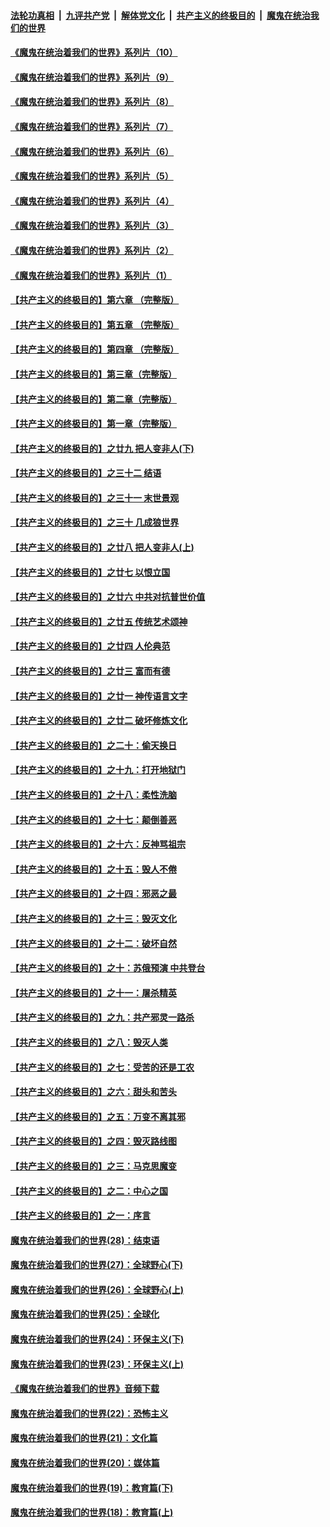 

####  [法轮功真相](../../../../basic/blob/master/README.md?t=09062131) &nbsp;|&nbsp; [九评共产党](../../../../9ping.md/blob/master/README.md?t=09062131) &nbsp;|&nbsp; [解体党文化](../../../../jtdwh.md/blob/master/README.md?t=09062131)  &nbsp;|&nbsp; [共产主义的终极目的](../../../../gczydzjmd.md/blob/master/README.md?t=09062131) &nbsp;|&nbsp; [魔鬼在统治我们的世界](../../../../mgztzwmdsj.md/blob/master/README.md?t=09062131) 

#### [《魔鬼在统治着我们的世界》系列片（10）](../pages/nsc422/n12292670.md?t=09062131) 

#### [《魔鬼在统治着我们的世界》系列片（9）](../pages/nsc422/n12290859.md?t=09062131) 

#### [《魔鬼在统治着我们的世界》系列片（8）](../pages/nsc422/n12287445.md?t=09062131) 

#### [《魔鬼在统治着我们的世界》系列片（7）](../pages/nsc422/n12283425.md?t=09062131) 

#### [《魔鬼在统治着我们的世界》系列片（6）](../pages/nsc422/n12282314.md?t=09062131) 

#### [《魔鬼在统治着我们的世界》系列片（5）](../pages/nsc422/n12281419.md?t=09062131) 

#### [《魔鬼在统治着我们的世界》系列片（4）](../pages/nsc422/n12274024.md?t=09062131) 

#### [《魔鬼在统治着我们的世界》系列片（3）](../pages/nsc422/n12271322.md?t=09062131) 

#### [《魔鬼在统治着我们的世界》系列片（2）](../pages/nsc422/n12269049.md?t=09062131) 

#### [《魔鬼在统治着我们的世界》系列片（1）](../pages/nsc422/n12267575.md?t=09062131) 

#### [【共产主义的终极目的】第六章 （完整版）](../pages/nsc422/n11428913.md?t=09062131) 

#### [【共产主义的终极目的】第五章 （完整版）](../pages/nsc422/n11428912.md?t=09062131) 

#### [【共产主义的终极目的】第四章 （完整版）](../pages/nsc422/n11428907.md?t=09062131) 

#### [【共产主义的终极目的】第三章（完整版）](../pages/nsc422/n11428848.md?t=09062131) 

#### [【共产主义的终极目的】第二章（完整版）](../pages/nsc422/n11428831.md?t=09062131) 

#### [【共产主义的终极目的】第一章（完整版）](../pages/nsc422/n11417651.md?t=09062131) 

#### [【共产主义的终极目的】之廿九 把人变非人(下)](../pages/nsc422/n11344140.md?t=09062131) 

#### [【共产主义的终极目的】之三十二 结语](../pages/nsc422/n11360535.md?t=09062131) 

#### [【共产主义的终极目的】之三十一 末世景观](../pages/nsc422/n11351129.md?t=09062131) 

#### [【共产主义的终极目的】之三十 几成狼世界](../pages/nsc422/n11348280.md?t=09062131) 

#### [【共产主义的终极目的】之廿八 把人变非人(上)](../pages/nsc422/n11340492.md?t=09062131) 

#### [【共产主义的终极目的】之廿七 以恨立国](../pages/nsc422/n11336944.md?t=09062131) 

#### [【共产主义的终极目的】之廿六 中共对抗普世价值](../pages/nsc422/n11324785.md?t=09062131) 

#### [【共产主义的终极目的】之廿五 传统艺术颂神](../pages/nsc422/n11296396.md?t=09062131) 

#### [【共产主义的终极目的】之廿四 人伦典范](../pages/nsc422/n11296397.md?t=09062131) 

#### [【共产主义的终极目的】之廿三 富而有德](../pages/nsc422/n11283598.md?t=09062131) 

#### [【共产主义的终极目的】之廿一 神传语言文字](../pages/nsc422/n11263265.md?t=09062131) 

#### [【共产主义的终极目的】之廿二 破坏修炼文化](../pages/nsc422/n11245728.md?t=09062131) 

#### [【共产主义的终极目的】之二十：偷天换日](../pages/nsc422/n11238846.md?t=09062131) 

#### [【共产主义的终极目的】之十九：打开地狱门](../pages/nsc422/n11206376.md?t=09062131) 

#### [【共产主义的终极目的】之十八：柔性洗脑](../pages/nsc422/n11199994.md?t=09062131) 

#### [【共产主义的终极目的】之十七：颠倒善恶](../pages/nsc422/n11179782.md?t=09062131) 

#### [【共产主义的终极目的】之十六：反神骂祖宗](../pages/nsc422/n11166798.md?t=09062131) 

#### [【共产主义的终极目的】之十五：毁人不倦](../pages/nsc422/n11166792.md?t=09062131) 

#### [【共产主义的终极目的】之十四：邪恶之最](../pages/nsc422/n11150249.md?t=09062131) 

#### [【共产主义的终极目的】之十三：毁灭文化](../pages/nsc422/n11135227.md?t=09062131) 

#### [【共产主义的终极目的】之十二：破坏自然](../pages/nsc422/n11135214.md?t=09062131) 

#### [【共产主义的终极目的】之十：苏俄预演 中共登台](../pages/nsc422/n11118424.md?t=09062131) 

#### [【共产主义的终极目的】之十一：屠杀精英](../pages/nsc422/n11118442.md?t=09062131) 

#### [【共产主义的终极目的】之九：共产邪灵一路杀](../pages/nsc422/n11114139.md?t=09062131) 

#### [【共产主义的终极目的】之八：毁灭人类](../pages/nsc422/n11108503.md?t=09062131) 

#### [【共产主义的终极目的】之七：受苦的还是工农](../pages/nsc422/n11101809.md?t=09062131) 

#### [【共产主义的终极目的】之六：甜头和苦头](../pages/nsc422/n11096971.md?t=09062131) 

#### [【共产主义的终极目的】之五：万变不离其邪](../pages/nsc422/n11091285.md?t=09062131) 

#### [【共产主义的终极目的】之四：毁灭路线图](../pages/nsc422/n11086284.md?t=09062131) 

#### [【共产主义的终极目的】之三：马克思魔变](../pages/nsc422/n11061941.md?t=09062131) 

#### [【共产主义的终极目的】之二：中心之国](../pages/nsc422/n11047728.md?t=09062131) 

#### [【共产主义的终极目的】之一：序言](../pages/nsc422/n11086077.md?t=09062131) 

#### [魔鬼在统治着我们的世界(28)：结束语](../pages/nsc422/n10936246.md?t=09062131) 

#### [魔鬼在统治着我们的世界(27)：全球野心(下)](../pages/nsc422/n10928319.md?t=09062131) 

#### [魔鬼在统治着我们的世界(26)：全球野心(上)](../pages/nsc422/n10900318.md?t=09062131) 

#### [魔鬼在统治着我们的世界(25)：全球化](../pages/nsc422/n10788205.md?t=09062131) 

#### [魔鬼在统治着我们的世界(24)：环保主义(下)](../pages/nsc422/n10695307.md?t=09062131) 

#### [魔鬼在统治着我们的世界(23)：环保主义(上)](../pages/nsc422/n10688613.md?t=09062131) 

#### [《魔鬼在统治着我们的世界》音频下载](../pages/nsc422/n10635553.md?t=09062131) 

#### [魔鬼在统治着我们的世界(22)：恐怖主义](../pages/nsc422/n10614727.md?t=09062131) 

#### [魔鬼在统治着我们的世界(21)：文化篇](../pages/nsc422/n10597706.md?t=09062131) 

#### [魔鬼在统治着我们的世界(20)：媒体篇](../pages/nsc422/n10586579.md?t=09062131) 

#### [魔鬼在统治着我们的世界(19)：教育篇(下)](../pages/nsc422/n10564808.md?t=09062131) 

#### [魔鬼在统治着我们的世界(18)：教育篇(上)](../pages/nsc422/n10526970.md?t=09062131) 

